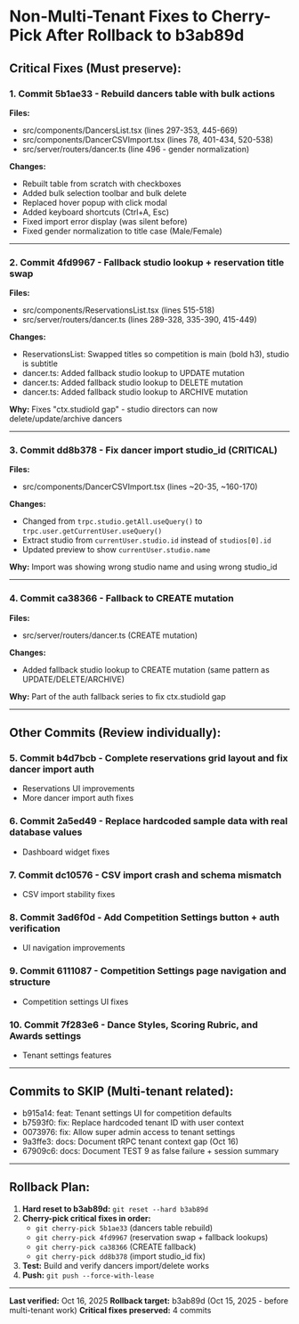 # Non-Multi-Tenant Fixes to Cherry-Pick After Rollback to b3ab89d

## Critical Fixes (Must preserve):

### 1. Commit 5b1ae33 - Rebuild dancers table with bulk actions
**Files:**
- src/components/DancersList.tsx (lines 297-353, 445-669)
- src/components/DancerCSVImport.tsx (lines 78, 401-434, 520-538)
- src/server/routers/dancer.ts (line 496 - gender normalization)

**Changes:**
- Rebuilt table from scratch with checkboxes
- Added bulk selection toolbar and bulk delete
- Replaced hover popup with click modal
- Added keyboard shortcuts (Ctrl+A, Esc)
- Fixed import error display (was silent before)
- Fixed gender normalization to title case (Male/Female)

---

### 2. Commit 4fd9967 - Fallback studio lookup + reservation title swap
**Files:**
- src/components/ReservationsList.tsx (lines 515-518)
- src/server/routers/dancer.ts (lines 289-328, 335-390, 415-449)

**Changes:**
- ReservationsList: Swapped titles so competition is main (bold h3), studio is subtitle
- dancer.ts: Added fallback studio lookup to UPDATE mutation
- dancer.ts: Added fallback studio lookup to DELETE mutation
- dancer.ts: Added fallback studio lookup to ARCHIVE mutation

**Why:** Fixes "ctx.studioId gap" - studio directors can now delete/update/archive dancers

---

### 3. Commit dd8b378 - Fix dancer import studio_id (CRITICAL)
**Files:**
- src/components/DancerCSVImport.tsx (lines ~20-35, ~160-170)

**Changes:**
- Changed from `trpc.studio.getAll.useQuery()` to `trpc.user.getCurrentUser.useQuery()`
- Extract studio from `currentUser.studio.id` instead of `studios[0].id`
- Updated preview to show `currentUser.studio.name`

**Why:** Import was showing wrong studio name and using wrong studio_id

---

### 4. Commit ca38366 - Fallback to CREATE mutation
**Files:**
- src/server/routers/dancer.ts (CREATE mutation)

**Changes:**
- Added fallback studio lookup to CREATE mutation (same pattern as UPDATE/DELETE/ARCHIVE)

**Why:** Part of the auth fallback series to fix ctx.studioId gap

---

## Other Commits (Review individually):

### 5. Commit b4d7bcb - Complete reservations grid layout and fix dancer import auth
- Reservations UI improvements
- More dancer import auth fixes

### 6. Commit 2a5ed49 - Replace hardcoded sample data with real database values
- Dashboard widget fixes

### 7. Commit dc10576 - CSV import crash and schema mismatch
- CSV import stability fixes

### 8. Commit 3ad6f0d - Add Competition Settings button + auth verification
- UI navigation improvements

### 9. Commit 6111087 - Competition Settings page navigation and structure
- Competition settings UI fixes

### 10. Commit 7f283e6 - Dance Styles, Scoring Rubric, and Awards settings
- Tenant settings features

---

## Commits to SKIP (Multi-tenant related):

- b915a14: feat: Tenant settings UI for competition defaults
- b7593f0: fix: Replace hardcoded tenant ID with user context
- 0073976: fix: Allow super admin access to tenant settings
- 9a3ffe3: docs: Document tRPC tenant context gap (Oct 16)
- 67909c6: docs: Document TEST 9 as false failure + session summary

---

## Rollback Plan:

1. **Hard reset to b3ab89d:** `git reset --hard b3ab89d`
2. **Cherry-pick critical fixes in order:**
   - `git cherry-pick 5b1ae33` (dancers table rebuild)
   - `git cherry-pick 4fd9967` (reservation swap + fallback lookups)
   - `git cherry-pick ca38366` (CREATE fallback)
   - `git cherry-pick dd8b378` (import studio_id fix)
3. **Test:** Build and verify dancers import/delete works
4. **Push:** `git push --force-with-lease`

---

**Last verified:** Oct 16, 2025
**Rollback target:** b3ab89d (Oct 15, 2025 - before multi-tenant work)
**Critical fixes preserved:** 4 commits
